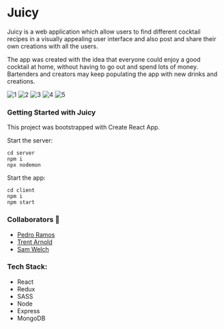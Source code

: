 # Juicy

Juicy is a web application which allow users to find different cocktail recipes in a visually appealing user interface and also post and share their own creations with all the users.

The app was created with the idea that everyone could enjoy a good cocktail at home, without having to go out and spend lots of money. Bartenders and creators may keep populating the app with new drinks and creations.

![1](https://user-images.githubusercontent.com/86314106/145693739-21db3c59-237c-47fb-9749-de8cc077bd1a.png)
![2](https://user-images.githubusercontent.com/86314106/145693742-f395564e-8d2b-43e5-89e3-b69752e725f9.png)
![3](https://user-images.githubusercontent.com/86314106/145693743-2088a0b9-bed6-43e8-89c6-10f3e6dcba6a.png)
![4](https://user-images.githubusercontent.com/86314106/145693744-4c5b735c-e956-4512-938e-f5734b530b05.png)
![5](https://user-images.githubusercontent.com/86314106/145693745-6d8b488c-e0ca-4335-8f22-77c939263021.png)

### Getting Started with Juicy
This project was bootstrapped with Create React App.

Start the server:
```
cd server
npm i
npx nodemon
```
Start the app:
```
cd client
npm i
npm start
```
### Collaborators 🤝
- [Pedro Ramos](https://github.com/namaziay)
- [Trent Arnold](https://github.com/trentarnold)
- [Sam Welch](https://github.com/swelch1)

### Tech Stack:
- React
- Redux
- SASS
- Node
- Express
- MongoDB
